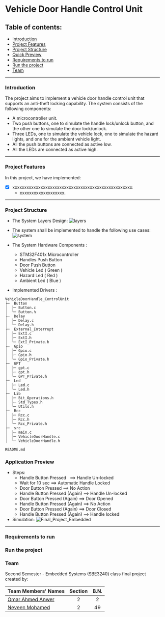 # Vehicle Door Handle Control Unit

## Table of contents:
- [Introduction](#introduction)
- [Project Features](#project-features)
- [Project Structure](#project-structure)
- [Quick Preview](#quick-preview)
- [Requirements to run](#Requirements-to-run)
- [Run the project](#Run-the-project)
- [Team]()

***
### Introduction
The project aims to implement a vehicle door handle control unit that supports an anti-theft locking capability. The system consists 
of the following components:
   - A microcontroller unit.
   - Two push buttons, one to simulate the handle lock/unlock button, and the other one to simulate the door lock/unlock. 
   - Three LEDs, one to simulate the vehicle lock, one to simulate the hazard lights, and one for the ambient vehicle light.
   - All the push buttons are connected as active low.
   - All the LEDs are connected as active high.
     
***
### Project Features
In this project, we have implemented:
- [x] xxxxxxxxxxxxxxxxxxxxxxxxxxxxxxxxxxxxxxxxxxxxxxxxxxx:
  - xxxxxxxxxxxxxxxxxxx.

***
### Project Structure

- The System Layers Design:
  ![layers](https://github.com/omaranwar21/Vehicle-door-handle-CU/assets/94166833/73500759-4c90-41b2-8991-2675331aeaf0)

- The system shall be implemented to handle the following use cases:
  ![system](https://github.com/omaranwar21/Vehicle-door-handle-CU/assets/94166833/a192ff48-1264-4c14-8f41-4301ff52ecca)

- The System Hardware Components :
  - STM32F401x Microcontroller
  - Handles Push Button
  - Door Push Button
  - Vehicle Led ( Green )
  - Hazard Led  ( Red )
  - Ambient Led ( Blue )

- Implemented Drivers :
```
VehicleDoorHandle_ControlUnit
├─  Button
│  ├─ Button.c 
│  └─ Button.h
├─  Delay
│  ├─ Delay.c 
│  └─ Delay.h
├─  External_Interrupt
│  ├─ ExtI.c
│  ├─ ExtI.h
│  └─ ExtI_Private.h
├─  Gpio
│  ├─ Gpio.c
│  ├─ Gpio.h
│  └─ Gpio_Private.h
├─  GPT
│  ├─ gpt.c 
│  ├─ gpt.h
│  └─ GPT_Private.h
├─  Led
│  ├─ Led.c 
│  └─ Led.h
├─  Lib
│  ├─ Bit_Operations.h 
│  ├─ Std_Types.h
│  └─ Utils.h
├─  Rcc
│  ├─ Rcc.c 
│  ├─ Rcc.h
│  └─ Rcc_Private.h
├─  src
│  ├─ main.c 
│  ├─ VehicleDoorHandle.c
│  └─ VehicleDoorHandle.h

README.md
```

### Application Preview
- Steps:
  - Handle Button Pressed        &nbsp; ==> Handle Un-locked
  - Wait for 10 sec                ==> Automatic Handle Locked
  - Door   Button Pressed          ==> No Action
  - Handle Button Pressed (Again)  ==> Handle Un-locked
  - Door   Button Pressed (Again)  ==> Door Opened
  - Handle Button Pressed (Again)  ==> No Action
  - Door   Button Pressed (Again)  ==> Door Closed
  - Handle Button Pressed (Again)  ==> Handle locked
- Simulation:
  ![Final_Project_Embedded](https://github.com/omaranwar21/Vehicle-door-handle-CU/assets/94166833/75c308a2-dcc0-458f-a70b-243d7791c526)


***
### Requirements to run 

### Run the project

### Team

Second Semester - Embedded Systems  (SBE3240) class final project created by:

| Team Members' Names                                  | Section | B.N. |
|------------------------------------------------------|:-------:|:----:|
| [Omar Ahmed Anwer](https://github.com/omaranwar21)   |    2    |  2   |
| [Neveen Mohamed](https://github.com/NeveenMohamed)   |    2    |  49  |
